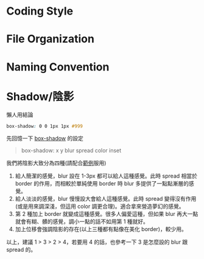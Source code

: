 # Coding Style
# File Organization
# Naming Convention

# Shadow/陰影

懶人用結論
```css
box-shadow: 0 0 1px 1px #999
```

先回憶一下 [box-shadow](http://www.w3schools.com/cssref/css3_pr_box-shadow.asp) 的設定
>	box-shadow: x y blur spread color inset

我們將陰影大致分為四種(請配合[範例](http://codepen.io/anon/pen/zgrbt)服用)

1.	給人簡潔的感覺，blur 設在 1-3px 都可以給人這種感覺。此時 spread 相當於 border 的作用，而相較於單純使用 border 時 blur 多提供了一點點漸層的感覺。
2.	給人淡淡的感覺，blur 慢慢設大會給人這種感覺。此時 spread 變得沒有作用(或是用來調深淺，但這用 color 調更合理)。適合拿來營造夢幻的感覺。
3.	第 2 種加上 border 就變成這種感覺。很多人偏愛這種，但如果 blur 再大一點就會有糊、髒的感覺，調小一點的話不如用第 1 種就好。
4.	加上位移會強調陰影的存在(以上三種都有點像在美化 border)，較少用。

以上，建議 1 > 3 > 2 > 4，若要用 4 的話，也參考一下 3 是怎麼設的 blur 跟 spread 的。

<!--
vi:ft=mkd:nowrap:sw=4:ts=4
-->

